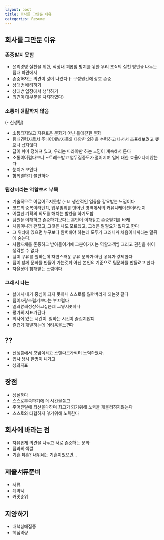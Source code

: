 ```yaml
---
layout: post
title: 회사를 그만둔 이유
categories: Resume
---
```


## 회사를 그만둔 이유
### 존중받지 못함
- 윤리경영 실천을 위한, 직장내 괴롭힘 방지를 위한 우리 조직의 실천 방안을 나누는 팀내 의견에서
- 존중하자는 의견이 많이 나왔다
(- 구성원간에 상호 존중
- 상대방 배려하기
- 상대방 입장에서 생각하기
- 의견이 대부분을 차지하였다)

### 소통이 원활하지 않음
(- 신생팀)
- 소통되지않고 자유로운 문화가 아닌 틀에갇힌 문화
- 팀내경력자로서 주니어개발자들의 다양한 의견을 수렴하고 나서서 조율해보려고 했으나 쉽지않다 
- 답이 이미 정해져 있고, 우리는 따라야만 하는 느낌이 계속해서 든다
- 소통이어렵다보니 스트레스받고 업무집중도가 떨어지며 일에 대한 효율이나지않는다
- 눈치가 보인다
- 함께일하기 불편하다

### 팀장이라는 역할로서 부족
- 기술적으로 이끌어주지못함
(- 비 생산적인 일들을 강요받는 느낌이다
- 코드의 중복이라던지, 업무범위를 벗어난 영역에서의 커뮤니케이션이라던지
- 어쩔땐 기획의 의도를 해치는 발언을 하기도함)
- 팀원을 이해하고 존중하기보다는 본인이 이해받고 존중받기를 바래
- 처음이니까 괜찮고, 그것은 나도 모르겠고, 그것은 알필요가 없다고 한다
- 그 위치에 있으면 누구보다 완벽해야 하는데 모두가 그러니까 처음이니까라는 말뒤에 숨는다.
- 사람자체를 존중하고 받아들이기에 그분이가지는 역할과책임 그리고 권한을 쉬이 생각할 수 없다
- 팀이 공유를 원하는데 자연스러운 공유 문화가 아닌 공유가 강제한다.
- 팀이 함께 문화를 만들어 가는것이 아닌 본인의 기준으로 팀문화를 만들려고 한다
- 자율성이 침해받는 느낌이다

### 그래서 나는
- 삶에서 내가 중심이 되지 못하니 스스로를 잃어버리게 되는것 같다
- 팀이자랑스럽기보다는 부끄럽다
- 일과함께성장하고십은데 그렇지못하다
- 평가의 지표가된다
- 회사에 있는 시간이, 일하는 시간이 즐겁지않다
- 즐겁게 개발하는데 어려움을느낀다


## ??
- 신생팀에서 모범이되고 스탠다드가되려 노력하였다.
- 입사 당시 한명이 나가고
- 성과지표

## 장점
- 성실하다
- 스스로부족하기에 더 시간을쏟고 
- 주어진일에 최선을다하며 최고가 되기위해 노력을 게을리하지않는다
- 스스로와 타협하지 않기위해 노력한다

## 회사에 바라는 점
- 자유롭게 의견을 나누고 서로 존중하는 문화
- 팀과의 색깔
- 기혼 미혼? 내위네는 기혼이었으면...

## 제출서류준비
- 서류
- 계약서 
- 커밋순위

## 지양하기
- 내핵심에집중
- 핵심역량
